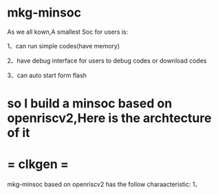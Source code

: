 # mkg-minsoc
As we all kown,A smallest Soc for users is:

1、can run simple codes(have memory) 

2、have debug interface for users to debug codes or download codes

3、can auto start form flash 

so I build a minsoc based on openriscv2,Here is the archtecture of it
=======================================
=         clkgen                      =
=======================================






mkg-minsoc based on openriscv2 has the follow charaacteristic:
1、
